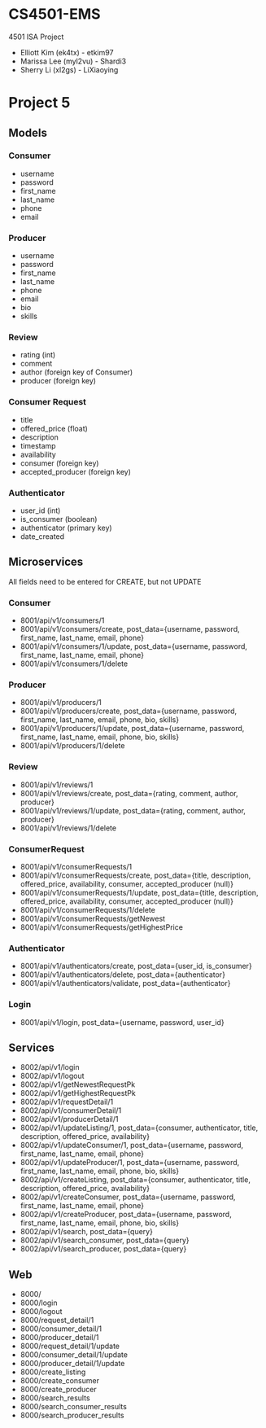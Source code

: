 # CS4501-EMS
4501 ISA Project
* Elliott Kim (ek4tx) - etkim97
* Marissa Lee (myl2vu) - Shardi3
* Sherry Li (xl2gs) - LiXiaoying

# Project 5

## Models

### Consumer
* username
* password
* first_name
* last_name
* phone
* email

### Producer
* username
* password
* first_name
* last_name
* phone
* email
* bio
* skills

### Review
* rating (int)
* comment
* author (foreign key of Consumer)
* producer (foreign key)

### Consumer Request
* title
* offered_price (float)
* description
* timestamp
* availability
* consumer (foreign key)
* accepted_producer (foreign key)

### Authenticator
* user_id (int)
* is_consumer (boolean)
* authenticator (primary key)
* date_created


## Microservices

All fields need to be entered for CREATE, but not UPDATE

### Consumer
* 8001/api/v1/consumers/1
* 8001/api/v1/consumers/create, post_data={username, password, first_name, last_name, email, phone}
* 8001/api/v1/consumers/1/update, post_data={username, password, first_name, last_name, email, phone}
* 8001/api/v1/consumers/1/delete

### Producer
* 8001/api/v1/producers/1
* 8001/api/v1/producers/create, post_data={username, password, first_name, last_name, email, phone, bio, skills}
* 8001/api/v1/producers/1/update, post_data={username, password, first_name, last_name, email, phone, bio, skills}
* 8001/api/v1/producers/1/delete

### Review
* 8001/api/v1/reviews/1
* 8001/api/v1/reviews/create, post_data={rating, comment, author, producer}
* 8001/api/v1/reviews/1/update, post_data={rating, comment, author, producer}
* 8001/api/v1/reviews/1/delete

### ConsumerRequest
* 8001/api/v1/consumerRequests/1
* 8001/api/v1/consumerRequests/create, post_data={title, description, offered_price, availability, consumer, accepted_producer (null)}
* 8001/api/v1/consumerRequests/1/update, post_data={title, description, offered_price, availability, consumer, accepted_producer (null)}
* 8001/api/v1/consumerRequests/1/delete
* 8001/api/v1/consumerRequests/getNewest
* 8001/api/v1/consumerRequests/getHighestPrice

### Authenticator
* 8001/api/v1/authenticators/create, post_data={user_id, is_consumer}
* 8001/api/v1/authenticators/delete, post_data={authenticator}
* 8001/api/v1/authenticators/validate, post_data={authenticator}

### Login
* 8001/api/v1/login, post_data={username, password, user_id}

## Services

* 8002/api/v1/login
* 8002/api/v1/logout
* 8002/api/v1/getNewestRequestPk
* 8002/api/v1/getHighestRequestPk
* 8002/api/v1/requestDetail/1
* 8002/api/v1/consumerDetail/1
* 8002/api/v1/producerDetail/1
* 8002/api/v1/updateListing/1, post_data={consumer, authenticator, title, description, offered_price, availability}
* 8002/api/v1/updateConsumer/1, post_data={username, password, first_name, last_name, email, phone}
* 8002/api/v1/updateProducer/1, post_data={username, password, first_name, last_name, email, phone, bio, skills}
* 8002/api/v1/createListing, post_data={consumer, authenticator, title, description, offered_price, availability}
* 8002/api/v1/createConsumer, post_data={username, password, first_name, last_name, email, phone}
* 8002/api/v1/createProducer, post_data={username, password, first_name, last_name, email, phone, bio, skills}
* 8002/api/v1/search, post_data={query}
* 8002/api/v1/search_consumer, post_data={query}
* 8002/api/v1/search_producer, post_data={query}

## Web

* 8000/
* 8000/login
* 8000/logout
* 8000/request_detail/1
* 8000/consumer_detail/1
* 8000/producer_detail/1
* 8000/request_detail/1/update
* 8000/consumer_detail/1/update
* 8000/producer_detail/1/update
* 8000/create_listing
* 8000/create_consumer
* 8000/create_producer
* 8000/search_results
* 8000/search_consumer_results
* 8000/search_producer_results
